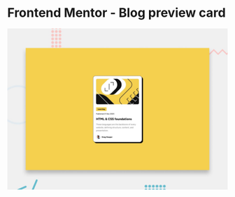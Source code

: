 # Frontend Mentor - Blog preview card

![Design preview for the Blog preview card coding challenge](./design/desktop-preview.jpg)